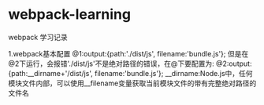 # webpack-learning

webpack 学习记录

1.webpack基本配置
  @1:output:{path:'./dist/js', filename:'bundle.js'};
  但是在@2下运行，会报错'./dist/js'不是绝对路径的错误，在@下要配置为:
  @2:output:{path:__dirname+'/dist/js', filename:'bundle.js'};
  __dirname:Node.js中，任何模块文件内部，可以使用__filename变量获取当前模块文件的带有完整绝对路径的文件名
  

